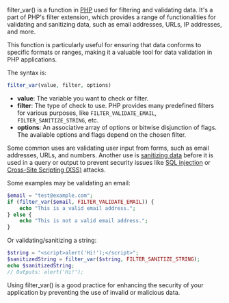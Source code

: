 filter_var() is a function in [PHP](../programming/php.md) used for filtering and validating data. It's a part of PHP's filter extension, which provides a range of functionalities for validating and sanitizing data, such as email addresses, URLs, IP addresses, and more. 

This function is particularly useful for ensuring that data conforms to specific formats or ranges, making it a valuable tool for data validation in PHP applications.

The syntax is:

```php
filter_var(value, filter, options)
```

- **value**: The variable you want to check or filter.
- **filter**: The type of check to use. PHP provides many predefined filters for various purposes, like `FILTER_VALIDATE_EMAIL`, `FILTER_SANITIZE_STRING`, etc.
- **options**: An associative array of options or bitwise disjunction of flags. The available options and flags depend on the chosen filter.

Some common uses are validating user input from forms, such as email addresses, URLs, and numbers. Another use is [sanitizing data](../security/inputsan.md) before it is used in a query or output to prevent security issues like [SQL injection](../security/sqli.md) or [Cross-Site Scripting (XSS)](../web/xss.md) attacks.

Some examples may be validating an email:

```php
$email = "test@example.com";
if (filter_var($email, FILTER_VALIDATE_EMAIL)) {
    echo "This is a valid email address.";
} else {
    echo "This is not a valid email address.";
}
```

Or validating/sanitizing a string:

```php
$string = "<script>alert('Hi!');</script>";
$sanitizedString = filter_var($string, FILTER_SANITIZE_STRING);
echo $sanitizedString;
// Outputs: alert('Hi!');
```

Using filter_var() is a good practice for enhancing the security of your application by preventing the use of invalid or malicious data.
